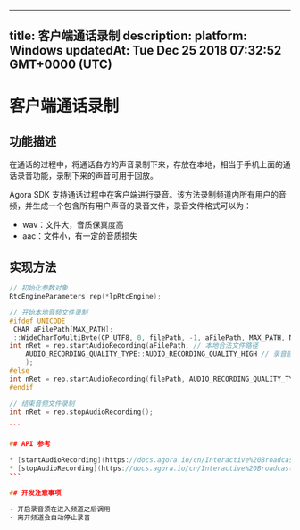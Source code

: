 
---
title: 客户端通话录制
description: 
platform: Windows
updatedAt: Tue Dec 25 2018 07:32:52 GMT+0000 (UTC)
---
# 客户端通话录制
## 功能描述

在通话的过程中，将通话各方的声音录制下来，存放在本地，相当于手机上面的通话录音功能，录制下来的声音可用于回放。

Agora SDK 支持通话过程中在客户端进行录音。该方法录制频道内所有用户的音频，并生成一个包含所有用户声音的录音文件，录音文件格式可以为：

- wav：文件大，音质保真度高
- aac：文件小，有一定的音质损失

## 实现方法

````C++
// 初始化参数对象
RtcEngineParameters rep(*lpRtcEngine);

// 开始本地音频文件录制
#ifdef UNICODE
 CHAR aFilePath[MAX_PATH];
 ::WideCharToMultiByte(CP_UTF8, 0, filePath, -1, aFilePath, MAX_PATH, NULL, NULL);
int nRet = rep.startAudioRecording(aFilePath, // 本地合法文件路径
	AUDIO_RECORDING_QUALITY_TYPE::AUDIO_RECORDING_QUALITY_HIGH // 录音音质 AUDIO_RECORDING_QUALITY_HIGH|MEDIUM|LOW
	);
#else
int nRet = rep.startAudioRecording(filePath, AUDIO_RECORDING_QUALITY_TYPE::AUDIO_RECORDING_QUALITY_HIGH);
#endif

// 结束音频文件录制
int nRet = rep.stopAudioRecording();

```

## API 参考

* [startAudioRecording](https://docs.agora.io/cn/Interactive%20Broadcast/API%20Reference/cpp/classagora_1_1rtc_1_1_rtc_engine_parameters.html#acb567614081900eaaf94d02b7c809af5)
* [stopAudioRecording](https://docs.agora.io/cn/Interactive%20Broadcast/API%20Reference/cpp/classagora_1_1rtc_1_1_rtc_engine_parameters.html#ac5f5a19d5f32d7f7d7d2765caafcdaec)
```

## 开发注意事项

- 开启录音须在进入频道之后调用
- 离开频道会自动停止录音

